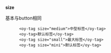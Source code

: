 **size**

基本与button相同

```vue
      <oy-tag size="medium">中型标签</oy-tag>
      <oy-tag>默认标签</oy-tag>
      <oy-tag size="small">最大标签</oy-tag>
      <oy-tag size="mini">默认标签</oy-tag>
```
